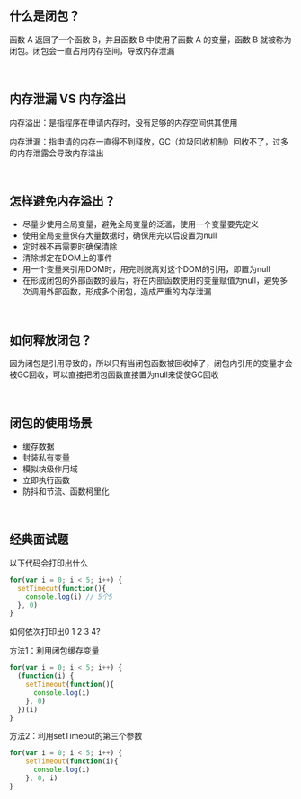 ## 什么是闭包？
函数 A 返回了一个函数 B，并且函数 B 中使用了函数 A 的变量，函数 B 就被称为闭包。闭包会一直占用内存空间，导致内存泄漏

<br/>

## 内存泄漏 VS 内存溢出
内存溢出：是指程序在申请内存时，没有足够的内存空间供其使用

内存泄漏：指申请的内存一直得不到释放，GC（垃圾回收机制）回收不了，过多的内存泄露会导致内存溢出

<br/>

## 怎样避免内存溢出？
* 尽量少使用全局变量，避免全局变量的泛滥，使用一个变量要先定义
* 使用全局变量保存大量数据时，确保用完以后设置为null
* 定时器不再需要时确保清除
* 清除绑定在DOM上的事件
* 用一个变量来引用DOM时，用完则脱离对这个DOM的引用，即置为null
* 在形成闭包的外部函数的最后，将在内部函数使用的变量赋值为null，避免多次调用外部函数，形成多个闭包，造成严重的内存泄漏

<br/>

## 如何释放闭包？
因为闭包是引用导致的，所以只有当闭包函数被回收掉了，闭包内引用的变量才会被GC回收，可以直接把闭包函数直接置为null来促使GC回收

<br/>

## 闭包的使用场景
* 缓存数据
* 封装私有变量
* 模拟块级作用域
* 立即执行函数
* 防抖和节流、函数柯里化

<br/> 

## 经典面试题
以下代码会打印出什么
```js
for(var i = 0; i < 5; i++) {
  setTimeout(function(){
    console.log(i) // 5个5
  }, 0)
}
```

如何依次打印出0 1 2 3 4?

方法1：利用闭包缓存变量
```js
for(var i = 0; i < 5; i++) {
  (function(i) {
    setTimeout(function(){
      console.log(i)
    }, 0)
  })(i)
}
```
方法2：利用setTimeout的第三个参数
```js
for(var i = 0; i < 5; i++) {
    setTimeout(function(i){
      console.log(i)
    }, 0, i)
}
```